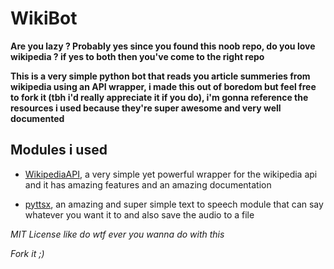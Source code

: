 # WikiBot


**Are you lazy ? Probably yes since you found this noob repo, do you love wikipedia ? if yes to both then you've come to the right repo**

**This is a very simple python bot that reads you article summeries from wikipedia using an API wrapper, i made this out of boredom but feel free to fork it (tbh i'd really appreciate it if you do), i'm gonna reference the resources i used because they're super awesome and very well documented**

## Modules i used 

- [WikipediaAPI](https://pypi.org/project/Wikipedia-API/), a very simple yet powerful wrapper for the wikipedia api and it has amazing features and an amazing documentation

- [pyttsx](https://pyttsx3.readthedocs.io/en/latest/), an amazing and super simple text to speech module that can say whatever you want it to and also save the audio to a file


*MIT License like do wtf ever you wanna do with this*

*Fork it ;)*